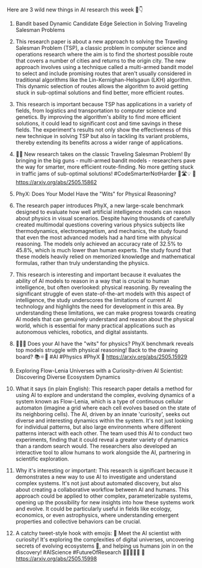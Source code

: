 Here are 3 wild new things in AI research this week 🧵👇

1. Bandit based Dynamic Candidate Edge Selection in Solving Traveling Salesman Problems
1. This research paper is about a new approach to solving the Traveling Salesman Problem (TSP), a classic problem in computer science and operations research where the aim is to find the shortest possible route that covers a number of cities and returns to the origin city. The new approach involves using a technique called a multi-armed bandit model to select and include promising routes that aren't usually considered in traditional algorithms like the Lin-Kernighan-Helsgaun (LKH) algorithm. This dynamic selection of routes allows the algorithm to avoid getting stuck in sub-optimal solutions and find better, more efficient routes. 

2. This research is important because TSP has applications in a variety of fields, from logistics and transportation to computer science and genetics. By improving the algorithm's ability to find more efficient solutions, it could lead to significant cost and time savings in these fields. The experiment's results not only show the effectiveness of this new technique in solving TSP but also in tackling its variant problems, thereby extending its benefits across a wider range of applications.

3. 📡🚀 New research takes on the classic Traveling Salesman Problem! By bringing in the big guns - multi-armed bandit models - researchers pave the way for smarter, more efficient route-finding. No more getting stuck in traffic jams of sub-optimal solutions! #CodeSmarterNotHarder 🧠🛣️💡
🔗 https://arxiv.org/abs/2505.15862

2. PhyX: Does Your Model Have the "Wits" for Physical Reasoning?
1. The research paper introduces PhyX, a new large-scale benchmark designed to evaluate how well artificial intelligence models can reason about physics in visual scenarios. Despite having thousands of carefully created multimodal questions covering various physics subjects like thermodynamics, electromagnetism, and mechanics, the study found that even the most advanced models had a hard time with physical reasoning. The models only achieved an accuracy rate of 32.5% to 45.8%, which is much lower than human experts. The study found that these models heavily relied on memorized knowledge and mathematical formulas, rather than truly understanding the physics. 

2. This research is interesting and important because it evaluates the ability of AI models to reason in a way that is crucial to human intelligence, but often overlooked: physical reasoning. By revealing the significant struggle of even state-of-the-art models with this aspect of intelligence, the study underscores the limitations of current AI technology and highlights the need for development in this area. By understanding these limitations, we can make progress towards creating AI models that can genuinely understand and reason about the physical world, which is essential for many practical applications such as autonomous vehicles, robotics, and digital assistants.

3. 🤖🧠💥 Does your AI have the "wits" for physics? PhyX benchmark reveals top models struggle with physical reasoning! Back to the drawing board? 📚⚛️🔬 #AI #Physics #PhyX
🔗 https://arxiv.org/abs/2505.15929

3. Exploring Flow-Lenia Universes with a Curiosity-driven AI Scientist: Discovering Diverse Ecosystem Dynamics
1. What it says (in plain English): This research paper details a method for using AI to explore and understand the complex, evolving dynamics of a system known as Flow-Lenia, which is a type of continuous cellular automaton (imagine a grid where each cell evolves based on the state of its neighboring cells). The AI, driven by an innate 'curiosity', seeks out diverse and interesting dynamics within the system. It's not just looking for individual patterns, but also large environments where different patterns interact with each other. The team used this AI to conduct two experiments, finding that it could reveal a greater variety of dynamics than a random search would. The researchers also developed an interactive tool to allow humans to work alongside the AI, partnering in scientific exploration.

2. Why it's interesting or important: This research is significant because it demonstrates a new way to use AI to investigate and understand complex systems. It's not just about automated discovery, but also about creating a collaborative workflow between AI and humans. This approach could be applied to other complex, parameterizable systems, opening up the possibility for new insights into how these systems work and evolve. It could be particularly useful in fields like ecology, economics, or even astrophysics, where understanding emergent properties and collective behaviors can be crucial.

3. A catchy tweet-style hook with emojis: 🤖 Meet the AI scientist with curiosity! It's exploring the complexities of digital universes, uncovering secrets of evolving ecosystems 🌌, and helping us humans join in on the discovery! #AIScience #FutureOfResearch 🔬👩‍💻🧠🚀
🔗 https://arxiv.org/abs/2505.15998